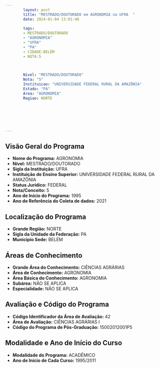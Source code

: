 ```yaml
---
        layout: post
        title: "MESTRADO/DOUTORADO em AGRONOMIA na UFRA  "
        date: 2024-01-04 13:01:48
     
        tags:
        - MESTRADO/DOUTORADO
        - "AGRONOMIA"
        - "UFRA"
        - "PA"
        - CIDADE:BELÉM
        - NOTA:5
        
       

        Nivel: "MESTRADO/DOUTORADO"
        Nota: "5"
        Instituicao: "UNIVERSIDADE FEDERAL RURAL DA AMAZÔNIA"
        Estado: "PA"
        Area: "AGRONOMIA"
        Regiao: NORTE
        
        
        
        
        
        
---
```

## Visão Geral do Programa
- **Nome do Programa:** AGRONOMIA
- **Nível:** MESTRADO/DOUTORADO
- **Sigla da Instituição:** UFRA
- **Instituição de Ensino Superior:** UNIVERSIDADE FEDERAL RURAL DA AMAZÔNIA
- **Status Jurídico:** FEDERAL
- **Nota/Conceito:** 5
- **Ano de Início do Programa:** 1995
- **Ano de Referência do Coleta de dados:** 2021

## Localização do Programa
- **Grande Região:** NORTE
- **Sigla da Unidade da Federação:** PA
- **Município Sede:** BELÉM

## Áreas de Conhecimento
- **Grande Área do Conhecimento:** CIÊNCIAS AGRÁRIAS
- **Área de Conhecimento:** AGRONOMIA
- **Área Básica do Conhecimento:** AGRONOMIA
- **Subárea:** NÃO SE APLICA
- **Especialidade:** NÃO SE APLICA

## Avaliação e Código do Programa
- **Código Identificador da Área de Avaliação:** 42
- **Área de Avaliação:** CIÊNCIAS AGRÁRIAS I
- **Código do Programa de Pós-Graduação:** 15002012001P5


## Modalidade e Ano de Início do Curso
- **Modalidade do Programa:** ACADÊMICO
- **Ano de Início de Cada Curso:** 1995/2011
